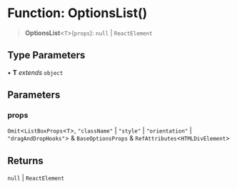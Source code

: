 # Function: OptionsList()

> **OptionsList**\<`T`\>(`props`): `null` \| `ReactElement`

## Type Parameters

• **T** *extends* `object`

## Parameters

### props

`Omit`\<`ListBoxProps`\<`T`\>, `"className"` \| `"style"` \| `"orientation"` \| `"dragAndDropHooks"`\> & `BaseOptionsProps` & `RefAttributes`\<`HTMLDivElement`\>

## Returns

`null` \| `ReactElement`
